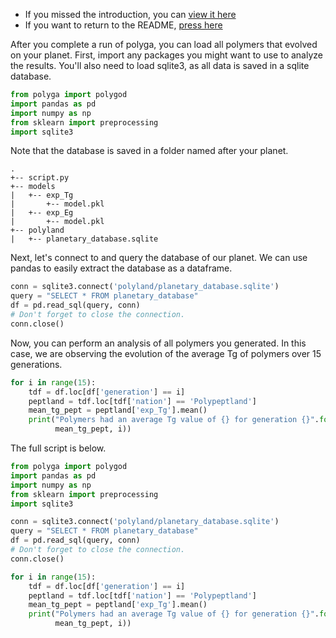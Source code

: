 - If you missed the introduction, you can [view it here](introduction.md)
- If you want to return to the README, [press here](../README.md)


After you complete a run of polyga, you can load all polymers that evolved on
your planet. First, import any packages you might want to use to analyze
the results. You'll also need to load sqlite3, as all data is saved in a 
sqlite database.

```Python
from polyga import polygod
import pandas as pd
import numpy as np
from sklearn import preprocessing
import sqlite3
```

Note that the database is saved in a folder named after your planet.

```
.  
+-- script.py  
+-- models  
|   +-- exp_Tg  
|       +-- model.pkl  
|   +-- exp_Eg  
|       +-- model.pkl  
+-- polyland
|   +-- planetary_database.sqlite
```

Next, let's connect to and query the database of our planet.
We can use pandas to easily extract the database as a dataframe.

```Python
conn = sqlite3.connect('polyland/planetary_database.sqlite')
query = "SELECT * FROM planetary_database"
df = pd.read_sql(query, conn)
# Don't forget to close the connection.
conn.close()
```

Now, you can perform an analysis of all polymers you generated. In this case,
we are observing the evolution of the average Tg of polymers over 15
generations.

```Python
for i in range(15):
    tdf = df.loc[df['generation'] == i]
    peptland = tdf.loc[tdf['nation'] == 'Polypeptland']
    mean_tg_pept = peptland['exp_Tg'].mean()
    print("Polymers had an average Tg value of {} for generation {}".format(
          mean_tg_pept, i))
```

The full script is below.

```Python
from polyga import polygod
import pandas as pd
import numpy as np
from sklearn import preprocessing
import sqlite3

conn = sqlite3.connect('polyland/planetary_database.sqlite')
query = "SELECT * FROM planetary_database"
df = pd.read_sql(query, conn)
# Don't forget to close the connection.
conn.close()

for i in range(15):
    tdf = df.loc[df['generation'] == i]
    peptland = tdf.loc[tdf['nation'] == 'Polypeptland']
    mean_tg_pept = peptland['exp_Tg'].mean()
    print("Polymers had an average Tg value of {} for generation {}".format(
          mean_tg_pept, i))
```
